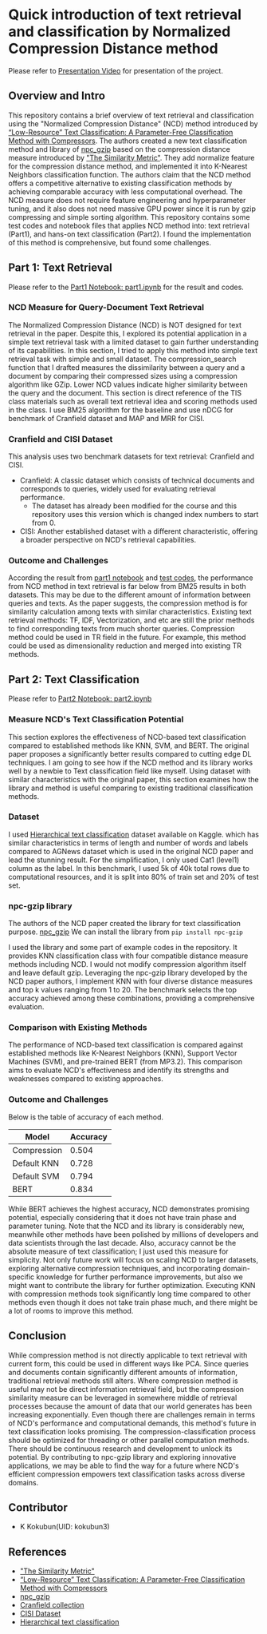 # Quick introduction of text retrieval and classification by Normalized Compression Distance method
Please refer to [Presentation Video]() for presentation of the project.
## Overview and Intro
This repository contains a brief overview of text retrieval and classification using the "Normalized Compression Distance" (NCD) method introduced by [“Low-Resource” Text Classification: A Parameter-Free Classification Method with Compressors](https://aclanthology.org/2023.findings-acl.426/). The authors created a new text classification method and library of [npc_gzip](https://github.com/bazingagin/npc_gzip) based on the compression distance measure introduced by ["The Similarity Metric"](https://www.researchgate.net/publication/220679130_The_Similarity_Metric). They add normalize feature for the compression distance method, and implemented it into K-Nearest Neighbors classification function. The authors claim that the NCD method offers a competitive alternative to existing classification methods by achieving comparable accuracy with less computational overhead.
The NCD measure does not require feature engineering and hyperparameter tuning, and it also does not need massive GPU power since it is run by gzip compressing and simple sorting algorithm.
This repository contains some test codes and notebook files that applies NCD method into: text retrieval (Part1), and hans-on text classification (Part2).
I found the implementation of this method is comprehensive, but found some challenges.

## Part 1: Text Retrieval
Please refer to the [Part1 Notebook: part1.ipynb](part1/part1.ipynb) for the result and codes.
### NCD Measure for Query-Document Text Retrieval
The Normalized Compression Distance (NCD) is NOT designed for text retrieval in the paper. Despite this, I explored its potential application in a simple text retrieval task with a limited dataset to gain further understanding of its capabilities.
In this section, I tried to apply this method into simple text retrieval task with simple and small dataset.
The compression_search function that I drafted measures the dissimilarity between a query and a document by comparing their compressed sizes using a compression algorithm like GZip. Lower NCD values indicate higher similarity between the query and the document.
This section is direct reference of the TIS class materials such as overall text retrieval idea and scoring methods used in the class.
I use BM25 algorithm for the baseline and use nDCG for benchmark of Cranfield dataset and MAP and MRR for CISI.

### Cranfield and CISI Dataset
This analysis uses two benchmark datasets for text retrieval: Cranfield and CISI.
- Cranfield: A classic dataset which consists of technical documents and corresponds to queries, widely used for evaluating retrieval performance.
    - The dataset has already been modified for the course and this repository uses this version which is changed index numbers to start from 0.
- CISI: Another established dataset with a different characteristic, offering a broader perspective on NCD's retrieval capabilities.

### Outcome and Challenges
According the result from [part1 notebook](part1/part1.ipynb) and [test codes](part1/test_codes_part1), the performance from NCD method in text retrieval is far below from BM25 results in both datasets. This may be due to the different amount of information between queries and texts. As the paper suggests, the compression method is for similarity calculation among texts with similar characteristics. Existing text retrieval methods: TF, IDF, Vectorization, and etc are still the prior methods to find corresponding texts from much shorter queries.
Compression method could be used in TR field in the future. For example, this method could be used as dimensionality reduction and merged into existing TR methods.

## Part 2: Text Classification
Please refer to [Part2 Notebook: part2.ipynb](part2/part2.ipynb)

### Measure NCD's Text Classification Potential
This section explores the effectiveness of NCD-based text classification compared to established methods like KNN, SVM, and BERT. 
The original paper proposes a significantly better results compared to cutting edge DL techniques.
 I am going to see how if the NCD method and its library works well by a newbie to Text classification field like myself. Using dataset with similar characteristics with the original paper, this section examines how the library and method is useful comparing to existing traditional classification methods.

### Dataset
I used [Hierarchical text classification](https://www.kaggle.com/datasets/kashnitsky/hierarchical-text-classification) dataset available on Kaggle. which has similar characteristics in terms of length and number of words and labels compared to AGNews dataset which is used in the original NCD paper and lead the stunning result. For the simplification, I only used Cat1 (level1) column as the label.
In this benchmark, I used 5k of 40k total rows due to computational resources, and it is split into 80% of train set and 20% of test set.

### npc-gzip library
The authors of the NCD paper created the library for text classification purpose.
[npc_gzip](https://github.com/bazingagin/npc_gzip)
We can install the library from `pip install npc-gzip`

I used the library and some part of example codes in the repository.
It provides KNN classification class with four compatible distance measure methods including NCD. I would not modify compression algorithm itself and leave default gzip.
Leveraging the npc-gzip library developed by the NCD paper authors, I implement KNN with four diverse distance measures and top k values ranging from 1 to 20. The benchmark selects the top accuracy achieved among these combinations, providing a comprehensive evaluation.

### Comparison with Existing Methods
The performance of NCD-based text classification is compared against established methods like K-Nearest Neighbors (KNN), Support Vector Machines (SVM), and pre-trained BERT (from MP3.2). This comparison aims to evaluate NCD's effectiveness and identify its strengths and weaknesses compared to existing approaches.

### Outcome and Challenges
Below is the table of accuracy of each method.

| Model       | Accuracy |
|-------------|----------|
| Compression | 0.504    |
| Default KNN | 0.728    |
| Default SVM | 0.794    |
| BERT        | 0.834    |

While BERT achieves the highest accuracy, NCD demonstrates promising potential, especially considering that it does not have train phase and parameter tuning. Note that the NCD and its library is considerably new, meanwhile other methods have been polished by millions of developers and data scientists through the last decade. Also, accuracy cannot be the absolute measure of text classification; I just used this measure for simplicity.
Not only future work will focus on scaling NCD to larger datasets, exploring alternative compression techniques, and incorporating domain-specific knowledge for further performance improvements, but also we might want to contribute the library for further optimization. Executing KNN with compression methods took significantly long time compared to other methods even though it does not take train phase much, and there might be a lot of rooms to improve this method.

## Conclusion
While compression method is not directly applicable to text retrieval with current form, this could be used in different ways like PCA. Since queries and documents contain significantly different amounts of information, traditional retrieval methods still alters. Where compression method is useful may not be direct information retrieval field, but the compression similarity measure can be leveraged in somewhere middle of retrieval processes because the amount of data that our world generates has been increasing exponentially.
Even though there are challenges remain in terms of NCD's performance and computational demands, this method's future in text classification looks promising. The compression-classification process should be optimized for threading or other parallel computation methods. There should be continuous research and development to unlock its potential. By contributing to npc-gzip library and exploring innovative applications, we may be able to find the way for a future where NCD's efficient compression empowers text classification tasks across diverse domains. 

## Contributor
- K Kokubun(UID: kokubun3)

## References
- ["The Similarity Metric"](https://www.researchgate.net/publication/220679130_The_Similarity_Metric)
- [“Low-Resource” Text Classification: A Parameter-Free Classification Method with Compressors](https://aclanthology.org/2023.findings-acl.426/)
- [npc_gzip](https://github.com/bazingagin/npc_gzip)
- [Cranfield collection](http://ir.dcs.gla.ac.uk/resources/test_collections/cran/)
- [CISI Dataset](https://www.kaggle.com/datasets/dmaso01dsta/cisi-a-dataset-for-information-retrieval)
- [Hierarchical text classification](https://www.kaggle.com/datasets/kashnitsky/hierarchical-text-classification)
